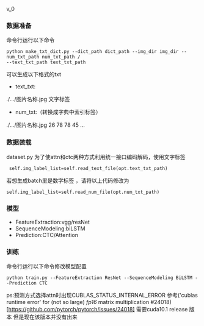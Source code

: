 v_0
### 数据准备
命令行运行以下命令
```
python make_txt_dict.py --dict_path dict_path --img_dir img_dir --num_txt_path num_txt_path /
--text_txt_path text_txt_path
```
可以生成以下格式的txt
- text_txt:

./.../图片名称.jpg 文字标签

- num_txt:（转换成字典中索引标签）

./.../图片名称.jpg 26 78 78 45 ...

### 数据装载
dataset.py 
为了使attn和ctc两种方式利用统一接口编码解码，使用文字标签
```
 self.img_label_list=self.read_text_file(opt.text_txt_path)
```
若想生成batch里是数字标签 ，请将以上代码修改为
```
self.img_label_list=self.read_num_file(opt.num_txt_path)
```
### 模型
- FeatureExtraction:vgg/resNet
- SequenceModeling:biLSTM
- Prediction:CTC/Attention

### 训练
命令行运行以下命令修改模型配置
```
python train.py --FeatureExtraction ResNet --SequenceModeling BiLSTM --Prediction CTC
```

ps:预测方式选择attn时出现CUBLAS_STATUS_INTERNAL_ERROR
参考('cublas runtime error' for (not so large) *fp16* matrix multiplication #24018)[https://github.com/pytorch/pytorch/issues/24018]
需要cuda10.1 release 版本 但是现在该版本并没有出来 


